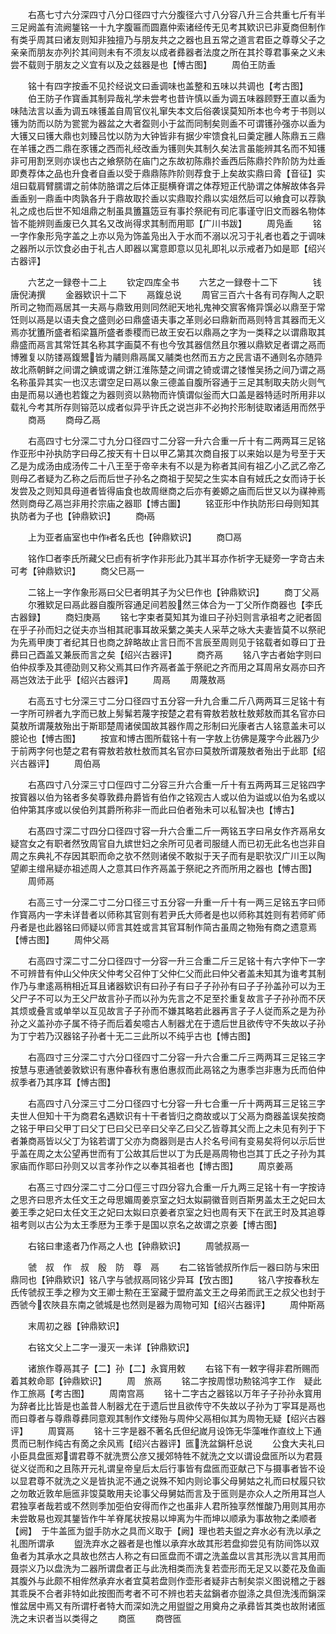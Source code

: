 <!-- { "loadSidebar": true } -->
　　右髙七寸六分深四寸八分口径四寸六分腹径六寸八分容八升三合共重七斤有半三足阙盖有流阙鋬铭一十九字腹匾而圆嘉仲索诸经传无见考其欵识已非夏商但制作有类乎周其曰诸友则知非独擅乃与朋友共之之器也且五常之道言君臣之尊尊父子之亲亲而朋友亦列扵其间则未有不须友以成者彞器者法度之所在其扵尊君事亲之义未尝不载则于朋友之义宜有以及之兹器是也【愽古图】
　　周伯王防盉





　　铭十有四字按盉不见扵经说文曰盉调味也盖整和五味以共调也【考古图】
　　伯王防子作寳盉其制异哉礼学未尝考也昔许慎以盉为调五味器顾野王直以盉为味陆法言以盉为调五味镬盖自周官仪礼窜失本文后俗袭误莫知所本也今考于书则以镬为防而以防为瓽瓽为器盆之大者盌则小于盆而同制矣则盉不可谓镬孙强亦以盉为大镬又曰镬大鼎也刘臻吕忱以防为大钟皆非有据少牢馈食礼曰羮定雝人陈鼎五三鼎在羊镬之西二鼎在豕镬之西而礼经改盉为镬则失其制久矣法言虽能辨其名而不知镬非可用割烹则亦误也古之飨祭防在庙门之东故初陈鼎扵盉西后陈鼎扵阼阶防为灶盉即煑荐体之品也升食者自盉以受于鼎鼎陈阼阶则荐食于上矣故实鼎曰脀【音征】实俎曰载肩臂臑谓之前体防胳谓之后体正脡横脊谓之体荐短正代胁谓之体解故体各异盉盉别一鼎盉中肉孰各升于鼎故取扵盉以实鼎取扵鼎以实俎然后可以飨食可以荐孰礼之成也后世不知俎鼎之制虽具簠簋笾豆有事扵祭祀有司庀事谨守旧文而器名物体皆不能辨则盉废已久其名又改尚得求其制而用耶【广川书跋】
　　周凫盉
　　铭一字作象形凫字盖之上亦以凫为饰盖凫出入于水而不溺以况习于礼者也着之于调味之器所以示饮食必由于礼古人即器以寓意即意以见礼即礼以示戒者乃如是耶【绍兴古器评】














　　六艺之一録卷十二上
　　钦定四库全书
　　六艺之一録卷十二下　　　　钱唐倪涛撰
　　金器欵识十二下
　　鬲鍑总说
　　周官三百六十各有司存陶人之职所司之物而鬲居其一夫鬲与鼎致用则同然祀天地礼鬼神交賔客脩异馔必以鼎至于常饪则以鬲是以语夫食之盛则必曰鼎盛语夫事之革则必曰鼎新而鬲则特言其器而无义焉亦犹簠所盛者稻梁簋所盛者黍稷而已故王安石以鼎鬲之字为一类释之以谓鼎取其鼎盛而鬲言其常饪其名称其字画莫不有也今攷其器信然且尔雅以鼎欵足者谓之鬲而博雅复以防镂鬲鍑鬹皆为鬴则鼎鬲属又鬴类也然而五方之民言语不通则名亦随异故北燕朝鲜之间谓之錪或谓之鉼江淮陈楚之间谓之锜或谓之镂惟吴扬之间乃谓之鬲名称虽异其实一也汉志谓空足曰鬲以象三德盖自腹所容通于三足其制取夫防火则气由是而易以通也若鍑之为器则资以熟物而许慎谓似釡而大口盖是器特适时所用非以载礼今考其所存则镕范以成者似异乎许氏之说岂非不必拘扵形制徒取诸适用而然乎
　　商鬲
　　商母乙鬲


　　右高四寸七分深二寸九分口径四寸二分容一升六合重一斤十有二两两耳三足铭作亚形中孙执防字曰母乙按天有十日以甲乙第其次商自报丁以来始以是为号至于天乙是为成汤由成汤传二十八王至于帝辛未有不以是为称者其间有祖乙小乙武乙帝乙则母乙者疑为乙称之后而后世子孙名之商祖于契契之生实本自有娀氏之女而诗于长发尝及之则知具母道者皆得庙食也故周继商之后亦有姜嫄之庙而后世又以为禖神焉然则商母乙鬲岂非用扵宗庙之器耶【博古圗】
　　铭亚形中作执防形曰母则知其执防者为子也【钟鼎欵识】
　　商鬲

　　上为亚者庙室也中作者名氏也【钟鼎欵识】
　　商□鬲


　　铭作□者李氏所藏父巳卣有祈字作非形此乃其半耳亦作祈字无疑旁一字竒古未可考【钟鼎欵识】
　　商父巳鬲一






　　二铭上一字作象形鬲曰父巳者明其子为父巳作也【钟鼎欵识】
　　商丁父鬲
　　尔雅欵足曰鬲此器自腹所容通足间若股然三体合为一丁父所作商器也【李氏古器録】
　　商妇庚鬲
　　铭七字束者莫知其为谁曰子孙妇则言承祖考之祀者固在乎子孙而妇之従夫亦当相其祀事耳故采蘩之美夫人采苹之咏大夫妻皆莫不以祭祀为先焉甲庚丁者纪其日也商之辞略故止言日而不言辰至周则见于铭载者如尊曰丁丑彞曰己酉盖又兼辰而言之矣【绍兴古器评】
　　商齐鬲
　　铭八字古者始字则曰伯仲叔季及其德劭则又称父焉其曰作齐鬲者盖于祭祀之齐而用之耳周帛女鬲亦曰齐鬲岂效法于此乎【绍兴古器评】
　　周鬲
　　周蔑敖鬲



　　右高五寸七分深三寸二分口径四寸五分容一升九合重二斤八两两耳三足铭十有一字所可辨者九字而已敖上髣髴若蔑字按楚之君有霄敖若敖杜敖郏敖而其名官亦曰莫敖所谓蔑敖殆出于斯耶楚周诸侯国故其器作周之形制曰光康者古人铭意盖未可以臆论也【愽古图】
　　按宣和博古图所载铭十有一字敖上彷佛是蔑字今此器乃少于前两字何也楚之君有霄敖若敖杜敖而其名官亦曰莫敖所谓蔑敖者殆出于此耶【绍兴古器评】
　　周伯鬲


　　右髙四寸八分深三寸口俓四寸二分容三升六合重一斤十有五两两耳三足铭四字按寳器以伯为铭者多矣尊敦彞舟爵皆有伯作之铭观古人或以伯为谥或以伯为名或以伯仲第其序或以侯伯列其爵所称非一而此曰伯者殆未可以私智决也【博古】




　　右髙四寸深二寸四分口径四寸容一升六合重二斤一两铭五字曰帛女作齐鬲帛女疑宫女之有职者然攷周官自九嫔世妇之余所可见者司服缝人而已初无此名也岂非自周之东典礼不存因其职而命之欤不然则诸侯不敢拟于天子而有是职欤汉广川王以陶望卿主缯帛疑亦祖述周人之意其曰作齐鬲盖于祭祀之齐而所用之器也【愽古图】
　　周师鬲


　　右高三寸一分深二寸二分口径三寸五分容一升重一斤十有一两三足铭五字曰师作寳鬲内一字未详昔者以师称其官则有若尹氏大师者是也以师称其姓则有若师旷师丹者是也此器铭曰师疑以师言其姓或言其官耳制作简古虽周之物殆有商之遗意焉【愽古图】
　　周仲父鬲



　　右高四寸深二寸二分口径四寸一分容一升三合重二斤三足铭十有六字仲下一字不可辨昔有仲山父仲庆父仲考父召仲丁父仲仁父而此曰仲父者盖未知其为谁考其制作乃与聿逺鬲稍相近耳且诸器欵识有曰孙子有曰子子孙孙有曰子子孙盖孙可以为王父尸子不可以为王父尸故言孙子而以孙为先言之不足至扵重复故言子子孙孙而不厌其烦或叠言或单举以互见故言子子孙而不嫌其略若此器再言子子人従而系之是为孙孙之义盖孙亦子属不待子而后着矣噫古人制器尤在于遗后世且欲传守不失故以子孙为丁宁若乃汉器铭子孙者十无二三此所以不纯乎古也【愽古图】


　　右高四寸三分深二寸六分口径四寸二分容一升六合重二斤三两两耳三足铭三字按慧与恵通虢姜敦欵识有惠仲春秋有惠伯惠叔而此鬲铭之为惠季岂非惠为氏而伯仲叔季者乃其序耳【愽古图】


　　右高四寸八分深三寸二分口径四寸七分容一升七合重一斤十两两耳三足铭三字夫世人但知十干为商君名遇欵识有十干者皆归之商故或以丁父鬲为商器盖误矣按商之铭于甲曰父甲丁曰父丁巳曰父已辛曰父辛乙曰父乙皆尊其父而上之未见有列于下者兼商鬲皆以父丁为铭若谓丁父亦为商器则是古人扵名号间有变易矣将何以示后世乎盖在周之太公望再世而有丁公故其后世以丁为氏是鬲周物也岂其丁氏之子孙为其家庙而作耶曰孙则又以言孝孙作之以奉其祖者也【博古图】
　　周京姜鬲


　　右髙三寸四分深二寸二分口俓三寸四分容九合重一斤九两三足铭十有一字按诗之思齐曰思齐太任文王之母思媚周姜京室之妇太姒嗣徽音则百斯男盖太王之妃曰太姜王季之妃曰太任文王之妃曰太姒曰京姜者京室之妇也周有天下在武王时及其追尊祖考则以古公为太王季厯为王季于是国以京名之故谓之京姜【博古图】



　　右铭曰聿逺者乃作鬲之人也【钟鼎欵识】
　　周虢叔鬲一






　　虢　叔　作　叔　殷　防　尊　鬲
　　右二铭皆虢叔所作后一器曰防与宋田鼎同也【钟鼎欵识】铭八字与虢叔鬲同铭少异耳【攷古图】
　　铭八字按春秋左氏传虢叔王季之穆为文王卿士勲在王室藏于盟府盖文王之母弟而武王之叔父也封于西虢今农陜县东南之虢城是也然则是器为周物可知【绍兴古器评】
　　周仲斯鬲













　　末周初之器【钟鼎欵识】



　　右铭文父上二字一漫灭一未详【钟鼎欵识】



　　诸旅作尊鬲其子【二】孙【二】永寳用敕
　　右铭下有一敕字得非君所赐而着其敕命耶【钟鼎欵识】
　　周　旅鬲
　　铭二字按周憬功勲铭鸿字工作　疑此作工旅鬲【考古图】
　　周南宫鬲
　　铭十二字古之器铭以万年子子孙孙永寳用为辞者比比皆是也盖昔人制器尤在于遗后世且欲传守不失故以子孙为丁寜耳是鬲也而曰尊者与尊鼎尊彞同意观其制作文缕殆与周仲父鬲相似其为周物无疑【绍兴古器评】
　　周寳鬲
　　铭十三字是器不著名氏但纪嵗月设饰无华藻唯作直纹上下通贯而已制作纯古有啇之余风焉【绍兴古器评】匜洗盆鋗杆总说
　　公食大夫礼曰小臣具盘匜郑谓君尊不就洗贾公彦又援郊特牲不就洗之文以谓设盘匜所以为君聂従义従而和之且陈开元礼谓皇帝皇后太后行事皆有盘匜而亚献己下与摄事者皆不设以显君尊不就洗之义是皆执泥不通之说殊不知内则论事父母舅姑之礼而曰杖履只钦之勿敢近敦牟巵匜非馂莫敢用夫论事父母舅姑而言及于匜则是亦众人之所用耳岂人君独享者哉若或不然则季加弡伯安得而作之也虽非人君所独享然惟酸乃用则其用亦未尝敢易也观其鋬皆作牛羊脊尾状按易以坤离为牛而坤以顺承为事故物之柔顺者【阙】　于牛盖匜为盥手防水之具而义取于【阙】理也若夫盥之弃水必有洗以承之礼图所谓承
　　盥洗弃水之器者是也惟以承弃水故其形若盘抑尝见有防间饰以双鱼者为其承水之具故也然古人称之有曰匜盘而不谓之洗盖盘以言其形洗以言其用而聂崇义乃以盘洗为二器所谓盘者正与此洗相类而洗复若壶形而无足又以菱花及鱼画其腹外与此颇不相侔然承弃水者宜莫若盘则作壶形者疑非古制矣崇义图说稽之于器其乖戾不合者非特如此按图而考者不可不辨也若夫盆鋗者亦盥涤之具但洗浅而鋗深惟盆居中焉又有所谓杅者特大而深如洗之用盥盥之用奠舟之承彞皆其类也故附诸匜洗之末识者当以类得之
　　商匜
　　商啓匜




